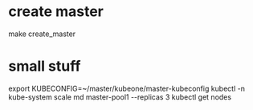 
# create master
make create_master

# small stuff
export KUBECONFIG=~/master/kubeone/master-kubeconfig
kubectl -n kube-system scale md master-pool1 --replicas 3
kubectl get nodes


